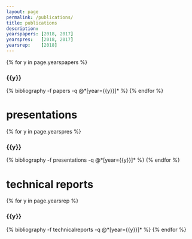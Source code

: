 ```yaml
---
layout: page
permalink: /publications/
title: publications
description:
yearspapers: [2018, 2017]
yearspres:   [2018, 2017]
yearsrep:    [2018]
---
```


{% for y in page.yearspapers %}
  <h3 class="year">{{y}}</h3>
  {% bibliography -f papers -q @*[year={{y}}]* %}
{% endfor %}

# presentations
{% for y in page.yearspres %}
  <h3 class="year">{{y}}</h3>
  {% bibliography -f presentations -q @*[year={{y}}]* %}
{% endfor %}

# technical reports
{% for y in page.yearsrep %}
  <h3 class="year">{{y}}</h3>
  {% bibliography -f technicalreports -q @*[year={{y}}]* %}
{% endfor %}
